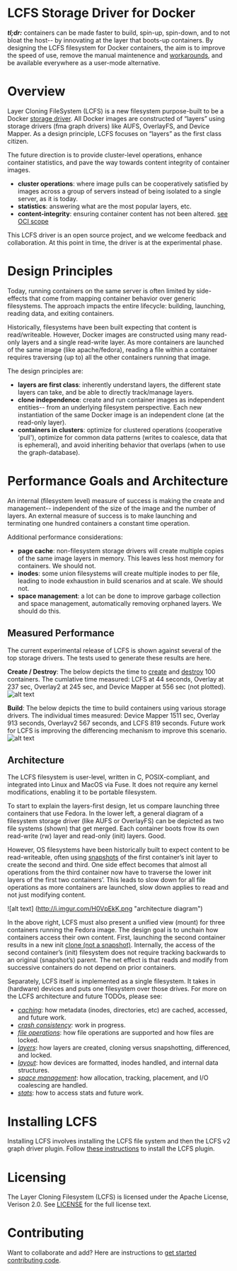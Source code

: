 # LCFS Storage Driver for Docker
**_tl;dr:_** containers can be made faster to build, spin-up, spin-down, and to not bloat the host-- by innovating at the layer that boots-up containers. By designing the LCFS filesystem for Docker containers, the aim is to improve the speed of use, remove the manual maintenence and [workarounds](https://github.com/AkihiroSuda/issues-docker), and be available everywhere as a user-mode alternative. 

# Overview
Layer Cloning FileSystem (LCFS) is a new filesystem purpose-built to be a Docker [storage driver](https://docs.docker.com/engine/userguide/storagedriver/selectadriver/). All Docker images are constructed of “layers” using storage drivers (fma graph drivers) like AUFS, OverlayFS, and Device Mapper. As a design principle, LCFS focuses on “layers” as the first class citizen. 

The future direction is to provide cluster-level operations, enhance container statistics, and pave the way towards content integrity of container images.

* **cluster operations**: where image pulls can be cooperatively satisfied by images across a group of servers instead of being isolated to a single server, as it is today. 
* **statistics**: answering what are the most popular layers, etc.
* **content-integrity**: ensuring container content has not been altered. [see OCI scope](https://www.opencontainers.org/about/oci-scope-table)

This LCFS driver is an open source project, and we welcome feedback and collaboration. At this point in time, the driver is at the experimental phase. 

# Design Principles 
Today, running containers on the same server is often limited by side-effects that come from mapping container behavior over generic filesystems. The approach impacts the entire lifecycle: building, launching, reading data, and exiting containers. 

Historically, filesystems have been built expecting that content is read/writeable. However, Docker images are constructed using many read-only layers and a single read-write layer. As more containers are launched of the same image (like apache/fedora), reading a file within a container requires traversing (up to) all the other containers running that image. 

The design principles are:
* **layers are first class**: inherently understand layers, the different state layers can take, and be able to directly track/manage layers.
* **clone independence**: create and run container images as independent entities-- from an underlying filesystem perspective. Each new instantiation of the same Docker image is an independent clone (at the read-only layer). 
* **containers in clusters**: optimize for clustered operations (cooperative 'pull'), optimize for common data patterns (writes to coalesce, data that is ephemeral), and avoid inheriting behavior that overlaps (when to use the graph-database).

# Performance Goals and Architecture 
An internal (filesystem level) measure of success is making the create and management-- independent of the size of the image and the number of layers. An external measure of success is to make launching and terminating one hundred containers a constant time operation. 

Additional performance considerations:
* **page cache**: non-filesystem storage drivers will create multiple copies of the same image layers in memory. This leaves less host memory for containers. We should not.
* **inodes**: some union filesystems will create multiple inodes to per file, leading to inode exhaustion in build scenarios and at scale. We should not. 
* **space management**: a lot can be done to improve garbage collection and space management, automatically removing orphaned layers. We should do this. 

## Measured Performance
The current experimental release of LCFS is shown  against several of the top storage drivers. The tests used to generate these results are here. 

**Create / Destroy**: The below depicts the time to [create](https://docs.docker.com/engine/reference/run/) and [destroy](https://docs.docker.com/engine/reference/commandline/rm/) 100 containers. The cumlative time measured: LCFS at 44 seconds, Overlay at 237 sec, Overlay2 at 245 sec, and Device Mapper at 556 sec (not plotted). 
![alt text](http://i.imgur.com/H3Eppc4.png "create and destroy times")


**Build**: The below depicts the time to build containers using various storage drivers. The individual times measured: Device Mapper 1511 sec, Overlay 913 seconds, Overlayv2 567 seconds, and LCFS 819 seconds. Future work for LCFS is improving the differencing mechanism to improve this scenario. 
![alt text](http://i.imgur.com/QAUsMI4.jpg "build times")

## Architecture 
The LCFS filesystem is user-level, written in C, POSIX-compliant, and integrated into Linux and MacOS via Fuse. It does not require any kernel modifications, enabling it to be portable filesystem. 

To start to explain the layers-first design, let us compare launching three containers that use Fedora. In the lower left, a general diagram of a filesystem storage driver (like AUFS or OverlayFS) can be depicted as two file systems (shown) that get merged. Each container boots frow its own read-write (rw) layer and read-only (init) layers. Good. 

However, OS filesystems have been historically built to expect content to be read-writeable, often using [snapshots](https://github.com/portworx/lcfs/blob/master/docs/layers_overview.md#snapshots-in-other-drivers-and-clones-in-lcfs) of the first container’s init layer to create the second and third. One side effect becomes that almost all operations from the third container now have to traverse the lower init layers of the first two containers’. This leads to slow down for all file operations as more containers are launched, slow down applies to read and not just modifying content. 

![alt text] (http://i.imgur.com/H0VpEkK.png "architecture diagram")

In the above right, LCFS must also present a unified view (mount) for three containers running the Fedora image. The design goal is to unchain how containers access their own content. First, launching the second container results in a new init [clone (not a snapshot)](https://github.com/portworx/lcfs/blob/master/docs/layers_overview.md#snapshots-in-other-drivers-and-clones-in-lcfs). Internally, the access of the second container’s (init) filesystem does not require tracking backwards to an original (snapshot’s) parent. The net effect is that reads and modify from successive containers do not depend on prior containers. 

Separately, LCFS itself is implemented as a single filesystem. It takes in (hardware) devices and puts one filesystem over those drives. For more on the LCFS architecture and future TODOs, please see: 

* [*caching*](https://github.com/portworx/lcfs/blob/master/docs/caching_overview.md): how metadata (inodes, directories, etc) are cached, accessed, and future work. 
* [*crash consistency*](https://github.com/portworx/lcfs/blob/master/docs/crashconsistency_overview.md): work in progress. 
* [*file operations*](https://github.com/portworx/lcfs/blob/master/docs/file_operations.md): how file operations are supported and how files are locked. 
* [*layers*](https://github.com/portworx/lcfs/blob/master/docs/layers_overview.md): how layers are created, cloning versus snapshotting, differenced, and locked. 
* [*layout*](https://github.com/portworx/lcfs/blob/master/docs/layout_overview.md): how devices are formatted, inodes handled, and internal data structures. 
* [*space management*](https://github.com/portworx/lcfs/blob/master/docs/spacemanagement_overview.md): how allocation, tracking, placement, and I/O coalescing are handled. 
* [*stats*](https://github.com/portworx/lcfs/blob/master/docs/stats_overview.md): how to access stats and future work. 


# Installing LCFS
Installing LCFS involves installing the LCFS file system and then the LCFS v2 graph driver plugin.
Follow [these instructions](INSTALL.md) to install the LCFS plugin.

# Licensing
The Layer Cloning Filesystem (LCFS) is licensed under the Apache License, Verison 2.0. See [LICENSE](https://github.com/portworx/px-graph/blob/master/LICENSE) for the full license text.

# Contributing
Want to collaborate and add? Here are instructions to [get started contributing code](https://github.com/portworx/px-graph/blob/master/contributing.md). 
